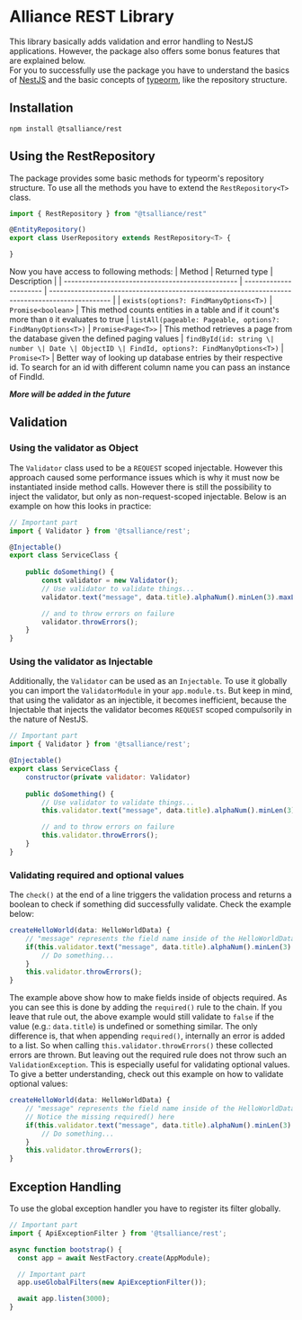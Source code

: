 # Alliance REST Library
This library basically adds validation and error handling to NestJS applications. However, the package also offers some bonus features that are explained below.<br>
For you to successfully use the package you have to understand the basics of [NestJS](https://docs.nestjs.com/) and the basic concepts of [typeorm](https://typeorm.io/), like the repository structure.

## Installation
```
npm install @tsalliance/rest
```

## Using the RestRepository
The package provides some basic methods for typeorm's repository structure. To use all the methods you have to extend the `RestRepository<T>` class.
```javascript
import { RestRepository } from "@tsalliance/rest"

@EntityRepository()
export class UserRepository extends RestRepository<T> {

}
```
Now you have access to following methods:
| Method                                           | Returned type          | Description                                                                                     |
| ------------------------------------------------ | ---------------------- | ----------------------------------------------------------------------------------------------- |
| `exists(options?: FindManyOptions<T>)`           | `Promise<boolean>`     | This method counts entities in a table and if it count's more than `0` it evaluates to true
| `listAll(pageable: Pageable, options?: FindManyOptions<T>)`           | `Promise<Page<T>>`     | This method retrieves a page from the database given the defined paging values
| `findById(id: string \| number \| Date \| ObjectID \| FindId, options?: FindManyOptions<T>)` | `Promise<T>` | Better way of looking up database entries by their respective id. To search for an id with different column name you can pass an instance of FindId.

<i><b>More will be added in the future</b></i>

## Validation
### Using the validator as Object
The `Validator` class used to be a `REQUEST` scoped injectable. However this approach caused some performance issues which is why it must now be instantiated inside method calls. However there is still the possibility to inject the validator, but only as non-request-scoped injectable. Below is an example on how this looks in practice:
```javascript
// Important part
import { Validator } from '@tsalliance/rest';

@Injectable()
export class ServiceClass {
    
    public doSomething() {
        const validator = new Validator();
        // Use validator to validate things...
        validator.text("message", data.title).alphaNum().minLen(3).maxLen(32).required().check();

        // and to throw errors on failure
        validator.throwErrors();
    }
}
```

### Using the validator as Injectable
Additionally, the `Validator` can be used as an `Injectable`. To use it globally you can import the `ValidatorModule` in your `app.module.ts`. But keep in mind, that using the validator as an injectible, it becomes inefficient, because the Injectable that injects the validator becomes `REQUEST` scoped compulsorily in the nature of NestJS.
```javascript
// Important part
import { Validator } from '@tsalliance/rest';

@Injectable()
export class ServiceClass {
    constructor(private validator: Validator)
    
    public doSomething() {
        // Use validator to validate things...
        this.validator.text("message", data.title).alphaNum().minLen(3).maxLen(32).required().check();

        // and to throw errors on failure
        this.validator.throwErrors();
    }
}
```

### Validating required and optional values

The `check()` at the end of a line triggers the validation process and returns a boolean to check if something did successfully validate. Check the example below:
```javascript
createHelloWorld(data: HelloWorldData) {
    // "message" represents the field name inside of the HelloWorldData object
    if(this.validator.text("message", data.title).alphaNum().minLen(3).maxLen(32).required().check()) {
        // Do something...
    }
    this.validator.throwErrors();
}
```

The example above show how to make fields inside of objects required. As you can see this is done by adding the `required()` rule to the chain.
If you leave that rule out, the above example would still validate to `false` if the value (e.g.: `data.title`) is undefined or something similar. The only difference is, that when appending `required()`, internally an error is added to a list. So when calling `this.validator.throwErrors()` these collected errors are thrown. But leaving out the required rule does not throw such an `ValidationException`. This is especially useful for validating optional values. To give a better understanding, check out this example on how to validate optional values:
```javascript
createHelloWorld(data: HelloWorldData) {
    // "message" represents the field name inside of the HelloWorldData object
    // Notice the missing required() here
    if(this.validator.text("message", data.title).alphaNum().minLen(3).maxLen(32).check()) {
        // Do something...
    }
    this.validator.throwErrors();
}
```

## Exception Handling
To use the global exception handler you have to register its filter globally.
```javascript
// Important part
import { ApiExceptionFilter } from '@tsalliance/rest';

async function bootstrap() {
  const app = await NestFactory.create(AppModule);

  // Important part
  app.useGlobalFilters(new ApiExceptionFilter());

  await app.listen(3000);
}
```
